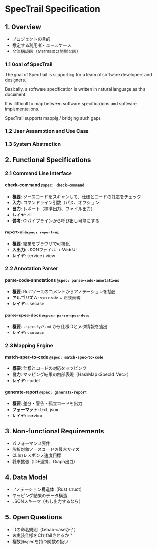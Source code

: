# SpecTrail Specification

## 1. Overview
- プロジェクトの目的
- 想定する利用者・ユースケース
- 全体構成図（Mermaidの簡単な図）

### 1.1 Goal of SpecTrail
The goal of SpecTrail is supporting for a team of software developers and designers.

Basically, a software specification is written in natural language as this document.

It is difficult to map between software specifications and software implementations.

SpecTrail supports mappig / bridging such gaps.


### 1.2 User Assamption and Use Case

### 1.3 System Abstraction

## 2. Functional Specifications

### 2.1 Command Line Interface
#### check-command `@spec: check-command`
- **概要**: ソースコードをスキャンして、仕様とコードの対応をチェック
- **入力**: コマンドライン引数（パス、オプション）
- **出力**: レポート（標準出力、ファイル出力）
- **レイヤ**: cli
- **備考**: CIパイプラインから呼び出し可能にする

#### report-ui `@spec: report-ui`
- **概要**: 結果をブラウザで可視化
- **入出力**: JSONファイル → Web UI
- **レイヤ**: service / view

### 2.2 Annotation Parser
#### parse-code-annotations `@spec: parse-code-annotations`
- **概要**: Rustソースのコメントからアノテーションを抽出
- **アルゴリズム**: syn crate + 正規表現
- **レイヤ**: usecase

#### parse-spec-docs `@spec: parse-spec-docs`
- **概要**: `.specify/*.md` から仕様IDとメタ情報を抽出
- **レイヤ**: usecase

### 2.3 Mapping Engine
#### match-spec-to-code `@spec: match-spec-to-code`
- **概要**: 仕様とコードの対応をマッピング
- **出力**: マッピング結果の内部表現（HashMap<SpecId, Vec<CodeLocation>>）
- **レイヤ**: model

#### generate-report `@spec: generate-report`
- **概要**: 差分・警告・孤立コードを出力
- **フォーマット**: text, json
- **レイヤ**: service

## 3. Non-functional Requirements
- パフォーマンス要件
- 解析対象ソースコードの最大サイズ
- CLIのレスポンス速度目標
- 将来拡張（IDE連携、Graph出力）

## 4. Data Model
- アノテーション構造体（Rust struct）
- マッピング結果のデータ構造
- JSONスキーマ（もし出力するなら）

## 5. Open Questions
- IDの命名規則（kebab-caseか？）
- 未実装仕様をCIでfailさせるか？
- 複数@specを持つ関数の扱い

